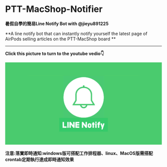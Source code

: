 # PTT-MacShop-Notifier
**暑假自學的簡易Line Notify Bot with @jieyu891225**

**A line notify bot that can instantly notify yourself the latest page of AirPods selling articles on the PTT-MacShop board **

****

**Click this picture to turn to the youtube vedio👇**

[![IMAGE ALT TEXT](https://github.com/Emily-Weng/PTT-MacShop-Notifier/blob/main/line-notify.jpg)](https://www.youtube.com/watch?v=yw8b3av3hro "PTT-MacShop-Notifier成果展示")






**注意:落實即時通知:windows版可搭配工作排程器、linux、MacOS版需搭配crontab定期執行達成即時通知效果**

